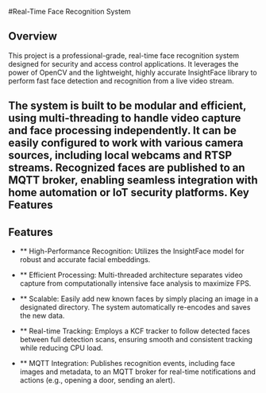 #Real-Time Face Recognition System

## Overview

This project is a professional-grade, real-time face recognition system designed for security and access control applications. It leverages the power of OpenCV and the lightweight, highly accurate InsightFace library to perform fast face detection and recognition from a live video stream.

The system is built to be modular and efficient, using multi-threading to handle video capture and face processing independently. It can be easily configured to work with various camera sources, including local webcams and RTSP streams. Recognized faces are published to an MQTT broker, enabling seamless integration with home automation or IoT security platforms.
Key Features
---
## Features
   - ** High-Performance Recognition: Utilizes the InsightFace model for robust and accurate facial embeddings.

- **    Efficient Processing: Multi-threaded architecture separates video capture from computationally intensive face analysis to maximize FPS.

- **    Scalable: Easily add new known faces by simply placing an image in a designated directory. The system automatically re-encodes and saves the new data.

- **    Real-time Tracking: Employs a KCF tracker to follow detected faces between full detection scans, ensuring smooth and consistent tracking while reducing CPU load.

- **    MQTT Integration: Publishes recognition events, including face images and metadata, to an MQTT broker for real-time notifications and actions (e.g., opening a door, sending an alert).  
